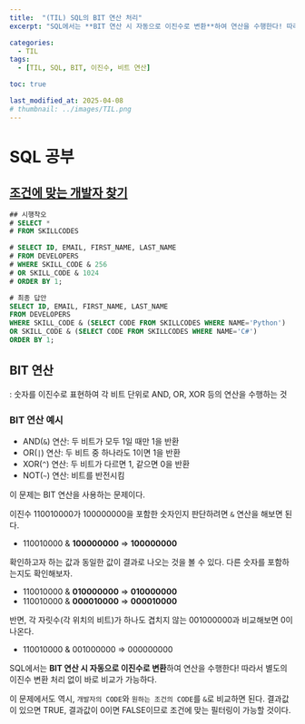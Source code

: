 ```yaml
---
title:  "(TIL) SQL의 BIT 연산 처리"
excerpt: "SQL에서는 **BIT 연산 시 자동으로 이진수로 변환**하여 연산을 수행한다! 따라서 별도의 이진수 변환 처리 없이 바로 비교가 가능하다."

categories:
  - TIL
tags:
  - [TIL, SQL, BIT, 이진수, 비트 연산]

toc: true

last_modified_at: 2025-04-08
# thumbnail: ../images/TIL.png
---
```


# SQL 공부
## [조건에 맞는 개발자 찾기](https://school.programmers.co.kr/learn/courses/30/lessons/276034)

```sql
## 시행착오
# SELECT *
# FROM SKILLCODES

# SELECT ID, EMAIL, FIRST_NAME, LAST_NAME
# FROM DEVELOPERS
# WHERE SKILL_CODE & 256
# OR SKILL_CODE & 1024
# ORDER BY 1;

# 최종 답안
SELECT ID, EMAIL, FIRST_NAME, LAST_NAME
FROM DEVELOPERS
WHERE SKILL_CODE & (SELECT CODE FROM SKILLCODES WHERE NAME='Python')
OR SKILL_CODE & (SELECT CODE FROM SKILLCODES WHERE NAME='C#')
ORDER BY 1;
```

## BIT 연산
: 숫자를 이진수로 표현하여 각 비트 단위로 AND, OR, XOR 등의 연산을 수행하는 것

### BIT 연산 예시
- AND(`&`) 연산: 두 비트가 모두 1일 때만 1을 반환
- OR(`|`) 연산: 두 비트 중 하나라도 1이면 1을 반환
- XOR(`^`) 연산: 두 비트가 다르면 1, 같으면 0을 반환
- NOT(`~`) 연산: 비트를 반전시킴

이 문제는 BIT 연산을 사용하는 문제이다.

이진수 110010000가 100000000을 포함한 숫자인지 판단하려면 `&` 연산을 해보면 된다.

- 110010000 & **100000000** => **100000000**

확인하고자 하는 값과 동일한 값이 결과로 나오는 것을 볼 수 있다.
다른 숫자를 포함하는지도 확인해보자.

- 110010000 & **010000000** => **010000000**
- 110010000 & **000010000** => **000010000**

반면, 각 자릿수(각 위치의 비트)가 하나도 겹치지 않는 001000000과 비교해보면 0이 나온다.
- 110010000 & 001000000 => 000000000

SQL에서는 **BIT 연산 시 자동으로 이진수로 변환**하여 연산을 수행한다! 따라서 별도의 이진수 변환 처리 없이 바로 비교가 가능하다.

이 문제에서도 역시, `개발자의 CODE`와 `원하는 조건의 CODE`를 `&`로 비교하면 된다. 결과값이 있으면 TRUE, 결과값이 0이면 FALSE이므로 조건에 맞는 필터링이 가능할 것이다.